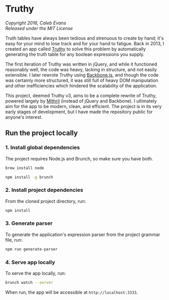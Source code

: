 # Truthy

*Copyright 2016, Caleb Evans*  
*Released under the MIT License*

Truth tables have always been tedious and strenuous to create by hand; it's easy
for your mind to lose track and for your hand to fatigue. Back in 2013, I
created an app called [Truthy](https://projects.calebevans.me/truthy/) to solve
this problem by automatically generating the truth table for any boolean
expressions you supply.

The first iteration of Truthy was written in jQuery, and while it functioned
reasonably well, the code was heavy, lacking in structure, and not easily
extensible. I later rewrote Truthy using [Backbone.js](http://backbonejs.org/),
and though the code was certainly more structured, it was still full of heavy
DOM manipulation and other inefficiencies which hindered the scalability of the
application.

This project, deemed Truthy v3, aims to be a complete rewrite of Truthy, powered
largely by [Mithril](http://mithril.js.org/) (instead of jQuery and Backbone). I
ultimately aim for the app to be modern, clean, and efficient. The project is in
its very early stages of development, but I have made the repository public for
anyone's interest.

## Run the project locally

### 1. Install global dependencies

The project requires Node.js and Brunch, so make sure you have both.

```bash
brew install node
```

```bash
npm install -g brunch
```

### 2. Install project dependencies

From the cloned project directory, run:

```bash
npm install
```

### 3. Generate parser

To generate the application's expression parser from the project grammar file,
run:

```bash
npm run generate-parser
```

### 4. Serve app locally

To serve the app locally, run:

```bash
brunch watch --server
```

When run, the app will be accessible at `http://localhost:3333`.
